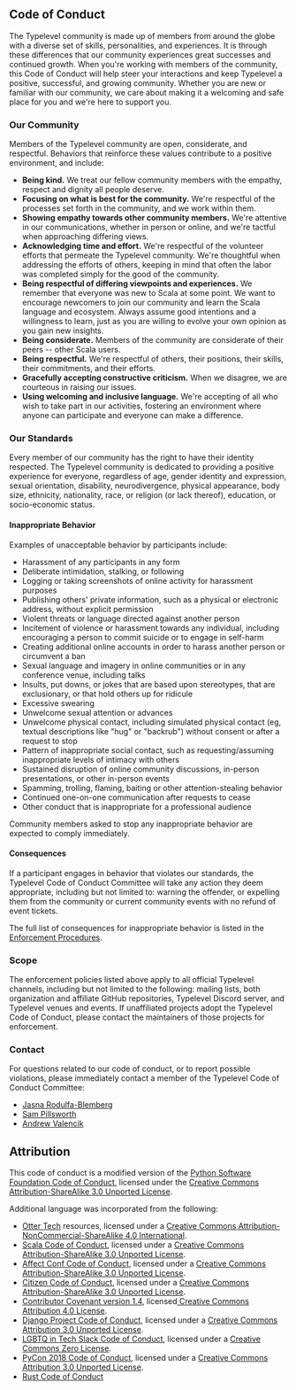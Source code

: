 ## Code of Conduct

The Typelevel community is made up of members from around the globe with a diverse set of skills, personalities, and experiences.
It is through these differences that our community experiences great successes and continued growth.
When you're working with members of the community, this Code of Conduct will help steer your interactions and keep Typelevel a positive, successful, and growing community.
Whether you are new or familiar with our community, we care about making it a welcoming and safe place for you and we're here to support you.


### Our Community

Members of the Typelevel community are open, considerate, and respectful.
Behaviors that reinforce these values contribute to a positive environment, and include:

- **Being kind.** We treat our fellow community members with the empathy, respect and dignity all people deserve.
- **Focusing on what is best for the community.** We're respectful of the processes set forth in the community, and we work within them.
- **Showing empathy towards other community members.** We're attentive in our communications, whether in person or online, and we're tactful when approaching differing views.
- **Acknowledging time and effort.** We're respectful of the volunteer efforts that permeate the Typelevel community. We're thoughtful when addressing the efforts of others, keeping in mind that often the labor was completed simply for the good of the community.
- **Being respectful of differing viewpoints and experiences.** We remember that everyone was new to Scala at some point. We want to encourage newcomers to join our community and learn the Scala language and ecosystem. Always assume good intentions and a willingness to learn, just as you are willing to evolve your own opinion as you gain new insights.
- **Being considerate.** Members of the community are considerate of their peers -- other Scala users.
- **Being respectful.** We're respectful of others, their positions, their skills, their commitments, and their efforts.
- **Gracefully accepting constructive criticism.** When we disagree, we are courteous in raising our issues.
- **Using welcoming and inclusive language.** We're accepting of all who wish to take part in our activities, fostering an environment where anyone can participate and everyone can make a difference.


### Our Standards

Every member of our community has the right to have their identity respected.
The Typelevel community is dedicated to providing a positive experience for everyone, regardless of age, gender identity and expression, sexual orientation, disability, neurodivergence, physical appearance, body size, ethnicity, nationality, race, or religion (or lack thereof), education, or socio-economic status.


#### Inappropriate Behavior

Examples of unacceptable behavior by participants include:

- Harassment of any participants in any form
- Deliberate intimidation, stalking, or following
- Logging or taking screenshots of online activity for harassment purposes
- Publishing others' private information, such as a physical or electronic address, without explicit permission
- Violent threats or language directed against another person
- Incitement of violence or harassment towards any individual, including encouraging a person to commit suicide or to engage in self-harm
- Creating additional online accounts in order to harass another person or circumvent a ban
- Sexual language and imagery in online communities or in any conference venue, including talks
- Insults, put downs, or jokes that are based upon stereotypes, that are exclusionary, or that hold others up for ridicule
- Excessive swearing
- Unwelcome sexual attention or advances
- Unwelcome physical contact, including simulated physical contact (eg, textual descriptions like "hug" or "backrub") without consent or after a request to stop
- Pattern of inappropriate social contact, such as requesting/assuming inappropriate levels of intimacy with others
- Sustained disruption of online community discussions, in-person presentations, or other in-person events
- Spamming, trolling, flaming, baiting or other attention-stealing behavior
- Continued one-on-one communication after requests to cease
- Other conduct that is inappropriate for a professional audience

Community members asked to stop any inappropriate behavior are expected to comply immediately.


#### Consequences

If a participant engages in behavior that violates our standards, the Typelevel Code of Conduct Committee will take any action they deem appropriate, including but not limited to: warning the offender, or expelling them from the community or current community events with no refund of event tickets.

The full list of consequences for inappropriate behavior is listed in the [Enforcement Procedures](ENFORCEMENT-POLICY.md).



### Scope

The enforcement policies listed above apply to all official Typelevel channels, including but not limited to the following: mailing lists, both organization and affiliate GitHub repositories, Typelevel Discord server, and Typelevel venues and events.
If unaffiliated projects adopt the Typelevel Code of Conduct, please contact the maintainers of those projects for enforcement.


### Contact

For questions related to our code of conduct, or to report possible violations, please immediately contact a member of the Typelevel Code of Conduct Committee:

<!-- TODO single CoC email address -->
  * [Jasna Rodulfa-Blemberg](mailto:jasna.robl@gmail.com)
  * [Sam Pillsworth](mailto:sam@blerf.ca)
  * [Andrew Valencik](mailto:andrew.valencik@gmail.com)


## Attribution

This code of conduct is a modified version of the [Python Software Foundation Code of Conduct](https://www.python.org/psf/conduct), licensed under the [Creative Commons Attribution-ShareAlike 3.0 Unported License](https://creativecommons.org/licenses/by-sa/3.0/).

Additional language was incorporated from the following:

* [Otter Tech](https://otter.technology/code-of-conduct-training/) resources, licensed under a [Creative Commons Attribution-NonCommercial-ShareAlike 4.0 International](https://creativecommons.org/licenses/by-nc-sa/4.0/).
* [Scala Code of Conduct](https://www.scala-lang.org/conduct/), licensed under a [Creative Commons Attribution-ShareAlike 3.0 Unported License](http://creativecommons.org/licenses/by-sa/3.0/).
* [Affect Conf Code of Conduct](https://affectconf.com/coc/), licensed under a [Creative Commons Attribution-ShareAlike 3.0 Unported License](http://creativecommons.org/licenses/by-sa/3.0/).
* [Citizen Code of Conduct](http://citizencodeofconduct.org/), licensed under a [Creative Commons Attribution-ShareAlike 3.0 Unported License](http://creativecommons.org/licenses/by-sa/3.0/).
* [Contributor Covenant version 1.4](https://www.contributor-covenant.org/version/1/4/code-of-conduct), licensed[ Creative Commons Attribution 4.0 License](https://github.com/ContributorCovenant/contributor_covenant/blob/master/LICENSE.md).
* [Django Project Code of Conduct](https://www.djangoproject.com/conduct/), licensed under a [Creative Commons Attribution 3.0 Unported License](http://creativecommons.org/licenses/by/3.0/).
* [LGBTQ in Tech Slack Code of Conduct](https://lgbtq.technology/coc.html), licensed under a [Creative Commons Zero License](https://creativecommons.org/publicdomain/zero/1.0/).
* [PyCon 2018 Code of Conduct](https://us.pycon.org/2018/about/code-of-conduct/), licensed under a [Creative Commons Attribution 3.0 Unported License](http://creativecommons.org/licenses/by/3.0/).
* [Rust Code of Conduct](https://www.rust-lang.org/en-US/conduct.html)

